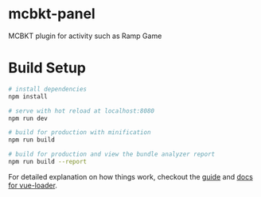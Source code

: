 # mcbkt-panel

MCBKT plugin for activity such as Ramp Game

# Build Setup

  ``` bash
  # install dependencies
  npm install

  # serve with hot reload at localhost:8080
  npm run dev

  # build for production with minification
  npm run build

  # build for production and view the bundle analyzer report
  npm run build --report
  ```

For detailed explanation on how things work, checkout the [guide](http://vuejs-templates.github.io/webpack/) and [docs for vue-loader](http://vuejs.github.io/vue-loader).
